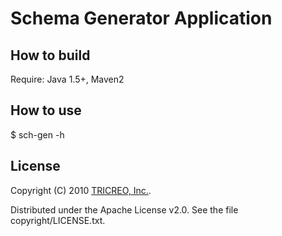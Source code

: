 Schema Generator Application
==================

How to build
-----------

Require: Java 1.5+, Maven2


How to use
----------

$ sch-gen -h



License
-------

Copyright (C) 2010 [TRICREO, Inc.](http://tricreo.jp/).

Distributed under the Apache License v2.0.  See the file copyright/LICENSE.txt.
